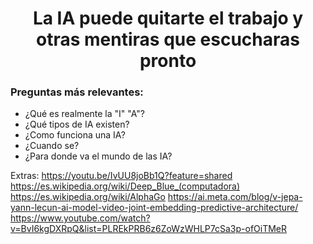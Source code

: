<div align="center">

  # La IA puede quitarte el trabajo y otras mentiras que escucharas pronto

</div>

### Preguntas más relevantes:
- ¿Qué es realmente la "I" "A"?
- ¿Qué tipos de IA existen?
- ¿Como funciona una IA?
- ¿Cuando se?
- ¿Para donde va el mundo de las IA?

Extras: 
https://youtu.be/IvUU8joBb1Q?feature=shared
https://es.wikipedia.org/wiki/Deep_Blue_(computadora)
https://es.wikipedia.org/wiki/AlphaGo
https://ai.meta.com/blog/v-jepa-yann-lecun-ai-model-video-joint-embedding-predictive-architecture/
https://www.youtube.com/watch?v=BvI6kgDXRpQ&list=PLREkPRB6z6ZoWzWHLP7cSa3p-ofOiTMeR
